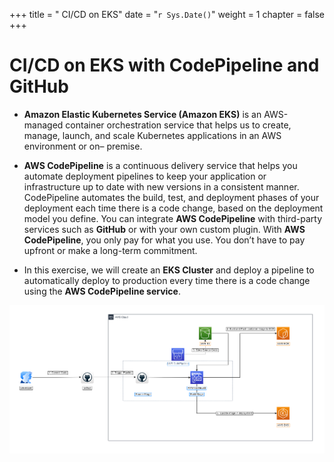 +++
title = " CI/CD on EKS"
date = "`r Sys.Date()`" 
weight = 1
chapter = false
+++

# CI/CD on EKS with CodePipeline and GitHub

- **Amazon Elastic Kubernetes Service (Amazon EKS)** is an AWS-managed container orchestration service that helps us to create, manage, launch, and scale Kubernetes applications in an AWS environment or on– premise.

- **AWS CodePipeline** is a continuous delivery service that helps you automate deployment pipelines to keep your application or infrastructure up to date with new versions in a consistent manner. CodePipeline automates the build, test, and deployment phases of your deployment each time there is a code change, based on the deployment model you define. You can integrate **AWS CodePipeline** with third-party services such as **GitHub** or with your own custom plugin. With **AWS CodePipeline**, you only pay for what you use. You don’t have to pay upfront or make a long-term commitment.

- In this exercise, we will create an **EKS Cluster** and deploy a pipeline to automatically deploy to production every time there is a code change using the **AWS CodePipeline service**.

![architecture](/images/architecture.png?width=90pc)